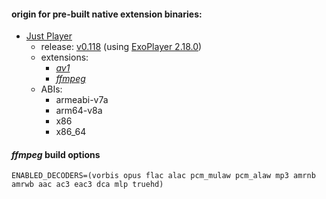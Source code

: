 #### origin for pre-built native extension binaries:

* [Just Player](https://github.com/moneytoo/Player/tree/v0.118/app/libs)
  - release: [v0.118](https://github.com/moneytoo/Player/releases/tag/v0.118) (using [ExoPlayer 2.18.0](https://github.com/google/ExoPlayer/releases/tag/r2.18.0))
  - extensions:
    * [_av1_](https://github.com/moneytoo/Player/raw/v0.118/app/libs/extension-av1-release.aar)
    * [_ffmpeg_](https://github.com/moneytoo/Player/raw/v0.118/app/libs/extension-ffmpeg-release.aar)
  - ABIs:
    * armeabi-v7a
    * arm64-v8a
    * x86
    * x86_64

#### _ffmpeg_ build options

```
ENABLED_DECODERS=(vorbis opus flac alac pcm_mulaw pcm_alaw mp3 amrnb amrwb aac ac3 eac3 dca mlp truehd)
```
